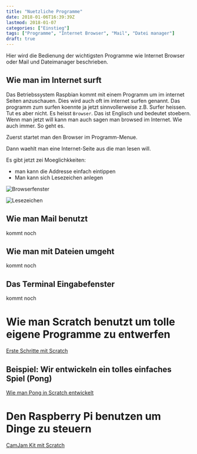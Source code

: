 ```yaml
---
title: "Nuetzliche Programme"
date: 2018-01-06T16:39:39Z
lastmod: 2018-01-07
categories: ["Einstieg"]
tags: ["Programme", "Internet Browser", "Mail", "Datei manager"]
draft: true
---
```


Hier wird die Bedienung der wichtigsten Programme wie Internet Browser oder Mail und Dateimanager beschrieben.

<!--more-->

## Wie man im Internet surft

Das Betriebssystem Raspbian kommt mit einem Programm um im internet Seiten anzuschauen. Dies wird auch oft im internet surfen genannt. Das programm zum surfen koennte ja jetzt sinnvollerweise z.B. Surfer heissen. Tut es aber nicht. Es heisst `Browser`. Das ist Englisch und bedeutet stoebern.
Wenn man jetzt will kann man auch sagen man browsed im Internet.
Wie auch immer. So geht es.

Zuerst startet man den Browser im Programm-Menue.

Dann waehlt man eine Internet-Seite aus die man lesen will.

Es gibt jetzt zei Moeglichkkeiten:
* man kann die Addresse einfach eintippen
* Man kann sich Lesezeichen anlegen

![Browserfenster](Browser.PNG)

![Lesezeichen](Browser2.PNG)

## Wie man Mail benutzt

kommt noch

## Wie man mit Dateien umgeht

kommt noch

## Das Terminal Eingabefenster

kommt noch

# Wie man Scratch benutzt um tolle eigene Programme zu entwerfen

[Erste Schritte mit Scratch](http://www.epic-stuff.de/anleitung-erste-schritte-scratch/)

## Beispiel: Wir entwickeln ein tolles einfaches Spiel (Pong)

[Wie man Pong in Scratch entwickelt](http://www.epic-stuff.de/anleitung-pong-spiel-mit-scratch-programmieren/)

# Den Raspberry Pi benutzen um Dinge zu steuern

[CamJam Kit mit Scratch](http://www.sean.co.uk/books/raspberry-pi-for-dummies/scratch-gpio.shtm)
